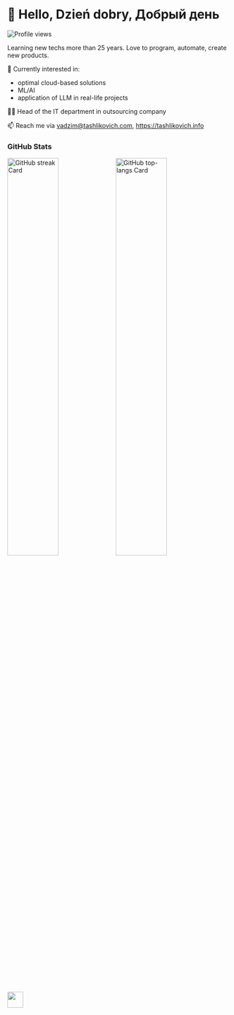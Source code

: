 # 👋 Hello, Dzień dobry, Добрый день

![Profile views](https://komarev.com/ghpvc/?username=vtashlikovich&label=Profile%20views&color=0e75b6&style=flat)

Learning new techs more than 25 years. Love to program, automate, create new products.

🌱 Currently interested in:
- optimal cloud-based solutions
- ML/AI
- application of LLM in real-life projects

:guardsman: Head of the IT department in outsourcing company

📫 Reach me via vadzim@tashlikovich.com, https://tashlikovich.info

 **<h3 align="left">GitHub Stats</h3>**

<p align="left">
  <img width="48%" src="https://streak-stats.demolab.com/?user=vtashlikovich&theme=react&hide_border=false&date_format=M+j%5B%2C+Y%5D&mode=daily&hide_total_contributions=false&hide_current_streak=false&hide_longest_streak=false&card_height=200" alt="GitHub streak Card" />
  <img width="48%" src="https://github-readme-stats.vercel.app/api/top-langs?username=vtashlikovich&theme=react&hide_title=false&layout=compact&langs_count=6&hide_progress=false&card_width=400" alt="GitHub top-langs Card" />
</p>

<p align="left"><a href="https://buymeacoffee.com/fiord" target="_blank"><img src="https://img.shields.io/badge/Buy%20Me%20a%20Coffee-fde047?style=flat&logo=buy-me-a-coffee&logoColor=white" height="36" style="margin-right: 4px"></a></p>
